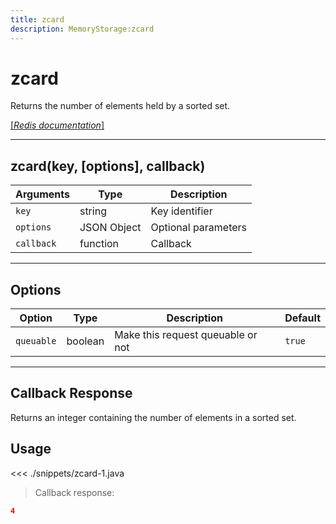 ```yaml
---
title: zcard
description: MemoryStorage:zcard
---
```


# zcard

Returns the number of elements held by a sorted set.

[[_Redis documentation_]](https://redis.io/commands/zcard)

---

## zcard(key, [options], callback)

| Arguments  | Type        | Description         |
| ---------- | ----------- | ------------------- |
| `key`      | string      | Key identifier      |
| `options`  | JSON Object | Optional parameters |
| `callback` | function    | Callback            |

---

## Options

| Option     | Type    | Description                       | Default |
| ---------- | ------- | --------------------------------- | ------- |
| `queuable` | boolean | Make this request queuable or not | `true`  |

---

## Callback Response

Returns an integer containing the number of elements in a sorted set.

## Usage

<<< ./snippets/zcard-1.java

> Callback response:

```json
4
```
